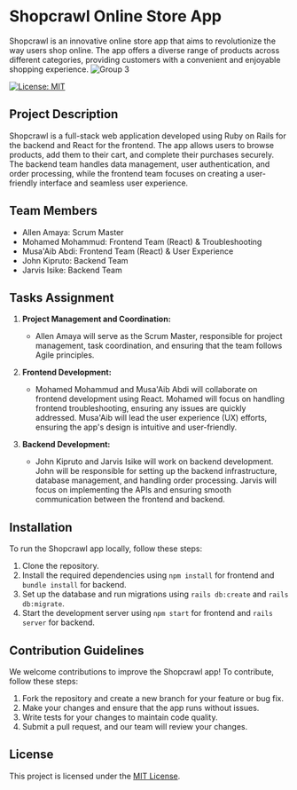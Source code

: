 # Shopcrawl Online Store App

Shopcrawl is an innovative online store app that aims to revolutionize the way users shop online. The app offers a diverse range of products across different categories, providing customers with a convenient and enjoyable shopping experience.
![Group 3](https://github.com/allenamaya/Shopcrawl-online-mart/assets/126647363/df945a4b-7084-4778-bdaf-2535fc8869cc)

[![License: MIT](https://img.shields.io/badge/License-MIT-yellow.svg)](https://opensource.org/licenses/MIT)

## Project Description

Shopcrawl is a full-stack web application developed using Ruby on Rails for the backend and React for the frontend. The app allows users to browse products, add them to their cart, and complete their purchases securely. The backend team handles data management, user authentication, and order processing, while the frontend team focuses on creating a user-friendly interface and seamless user experience.

## Team Members

- Allen Amaya: Scrum Master
- Mohamed Mohammud: Frontend Team (React) & Troubleshooting
- Musa'Aib Abdi: Frontend Team (React) & User Experience
- John Kipruto: Backend Team
- Jarvis Isike: Backend Team

## Tasks Assignment

1. **Project Management and Coordination:**
   - Allen Amaya will serve as the Scrum Master, responsible for project management, task coordination, and ensuring that the team follows Agile principles.

2. **Frontend Development:**
   - Mohamed Mohammud and Musa'Aib Abdi will collaborate on frontend development using React. Mohamed will focus on handling frontend troubleshooting, ensuring any issues are quickly addressed. Musa'Aib will lead the user experience (UX) efforts, ensuring the app's design is intuitive and user-friendly.

3. **Backend Development:**
   - John Kipruto and Jarvis Isike will work on backend development. John will be responsible for setting up the backend infrastructure, database management, and handling order processing. Jarvis will focus on implementing the APIs and ensuring smooth communication between the frontend and backend.

## Installation

To run the Shopcrawl app locally, follow these steps:

1. Clone the repository.
2. Install the required dependencies using `npm install` for frontend and `bundle install` for backend.
3. Set up the database and run migrations using `rails db:create` and `rails db:migrate`.
4. Start the development server using `npm start` for frontend and `rails server` for backend.

## Contribution Guidelines

We welcome contributions to improve the Shopcrawl app! To contribute, follow these steps:

1. Fork the repository and create a new branch for your feature or bug fix.
2. Make your changes and ensure that the app runs without issues.
3. Write tests for your changes to maintain code quality.
4. Submit a pull request, and our team will review your changes.

## License

This project is licensed under the [MIT License](https://opensource.org/licenses/MIT).

